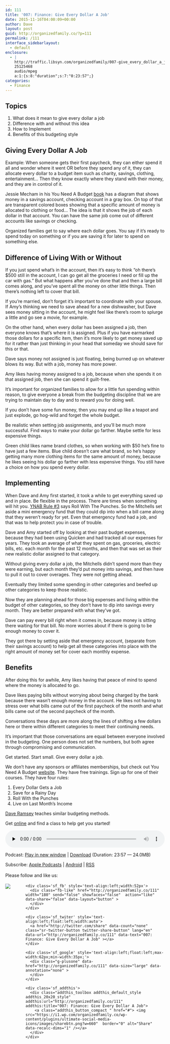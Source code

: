 ```yaml
---
id: 111
title: '007: Finance: Give Every Dollar A Job'
date: 2015-11-16T04:00:09+00:00
author: Dave
layout: post
guid: http://organizedfamily.co/?p=111
permalink: /111
interface_sidebarlayout:
  - default
enclosure:
  - |
    http://traffic.libsyn.com/organizedfamily/007-give_every_dollar_a_job.mp3
    25125468
    audio/mpeg
    a:1:{s:8:"duration";s:7:"0:23:57";}
categories:
  - Finance
---
```

## Topics

  1. What does it mean to give every dollar a job
  2. Difference with and without this idea
  3. How to Implement
  4. Benefits of this budgeting style

## Giving Every Dollar A Job

Example: When someone gets their first paycheck, they can either spend it all and wonder where it went OR before they spend any of it, they can allocate every dollar to a budget item such as charity, savings, clothing, entertainment&#8230; Then they know exactly where they stand with their money, and they are in control of it.

Jessie Mecham in his You Need A Budget [book](http://www.youneedabudget.com/method/the-book) has a diagram that shows money in a savings account, checking account in a gray box. On top of that are transparent colored boxes showing that a specific amount of money is allocated to clothing or food&#8230; The idea is that it shows the job of each dollar in that account. You can have the same job come out of different accounts like savings or checking.

Organized families get to say where each dollar goes. You say if it&#8217;s ready to spend today on something or if you are saving it for later to spend on something else.

## Difference of Living With or Without

If you just spend what&#8217;s in the account, then it&#8217;s easy to think &#8220;oh there&#8217;s $500 still in the account, I can go get all the groceries I need or fill up the car with gas.&#8221; But what happens after you&#8217;ve done that and then a large bill comes along, and you&#8217;ve spent all the money on other little things. Then there&#8217;s nothing left to cover that bill.

If you&#8217;re married, don&#8217;t forget it&#8217;s important to coordinate with your spouse. If Amy&#8217;s thinking we need to save ahead for a new dishwasher, but Dave sees money sitting in the account, he might feel like there&#8217;s room to splurge a little and go see a movie, for example.

On the other hand, when every dollar has been assigned a job, then everyone knows that&#8217;s where it is assigned. Plus if you have earmarked those dollars for a specific item, then it&#8217;s more likely to get money saved up for it rather than just thinking in your head that someday we should save for this or that.

Dave says money not assigned is just floating, being burned up on whatever blows its way. But with a job, money has more power.

Amy likes having money assigned to a job, because when she spends it on that assigned job, then she can spend it guilt-free.

It&#8217;s important for organized families to allow for a little fun spending within reason, to give everyone a break from the budgeting discipline that we are trying to maintain day to day and to reward you for doing well.

If you don&#8217;t have some fun money, then you may end up like a teapot and just explode, go hog-wild and forget the whole budget.

Be realistic when setting job assignments, and you&#8217;ll be much more successful. Find ways to make your dollar go farther. Maybe settle for less expensive things.

Green child likes name brand clothes, so when working with $50 he&#8217;s fine to have just a few items. Blue child doesn&#8217;t care what brand, so he&#8217;s happy getting many more clothing items for the same amount of money, because he likes seeing his dollar go farther with less expensive things. You still have a choice on how you spend every dollar.

## Implementing

When Dave and Amy first started, it took a while to get everything saved up and in place. Be flexible in the process. There are times when something will hit you. [YNAB Rule #3](http://www.youneedabudget.com/method) says Roll With The Punches. So the Mitchells set aside a mini emergency fund that they could dip into when a bill came along that they weren&#8217;t ready for yet. Even that emergency fund had a job, and that was to help protect you in case of trouble.

Dave and Amy started off by looking at their past budget expenses, because they had been using Quicken and had tracked all our expenses for years. They took an average of what they spent on gas, groceries, electric bills, etc. each month for the past 12 months, and then that was set as their new realistic dollar assigned to that category.

Without giving every dollar a job, the Mitchells didn&#8217;t spend more than they were earning, but each month they&#8217;d put money into savings, and then have to pull it out to cover overages. They were not getting ahead.

Eventually they limited some spending in other categories and beefed up other categories to keep those realistic.

Now they are planning ahead for those big expenses and living within the budget of other categories, so they don&#8217;t have to dip into savings every month. They are better prepared with what they&#8217;ve got.

Dave can pay every bill right when it comes in, because money is sitting there waiting for that bill. No more worries about if there is going to be enough money to cover it.

They got there by setting aside that emergency account, (separate from their savings account) to help get all these categories into place with the right amount of money set for cover each monthly expense.

## Benefits

After doing this for awhile, Amy likes having that peace of mind to spend where the money is allocated to go.

Dave likes paying bills without worrying about being charged by the bank because there wasn&#8217;t enough money in the account. He likes not having to stress over what bills came out of the first paycheck of the month and what bills came out of the second paycheck of the month.

Conversations these days are more along the lines of shifting a few dollars here or there within different categories to meet their continuing needs.

It&#8217;s important that those conversations are equal between everyone involved in the budgeting. One person does not set the numbers, but both agree through compromising and communication.

Get started. Start small. Give every dollar a job.

We don&#8217;t have any sponsors or affiliates memberships, but check out You Need A Budget [website](http://www.youneedabudget.com/). They have free trainings. Sign up for one of their courses. They have four rules:

  1. Every Dollar Gets a Job
  2. Save for a Rainy Day
  3. Roll With the Punches
  4. Live on Last Month&#8217;s Income 

[Dave Ramsey](https://www.daveramsey.com/baby-steps) teaches similar budgeting methods.

Get [online](http://www.youneedabudget.com/) and find a class to help get you started!

<div class="powerpress_player" id="powerpress_player_5328">
  <audio class="wp-audio-shortcode" id="audio-111-8" preload="none" style="width: 100%;" controls="controls"><source type="audio/mpeg" src="http://traffic.libsyn.com/organizedfamily/007-give_every_dollar_a_job.mp3?_=8" /><a href="http://traffic.libsyn.com/organizedfamily/007-give_every_dollar_a_job.mp3">http://traffic.libsyn.com/organizedfamily/007-give_every_dollar_a_job.mp3</a></audio>
</div>

<p class="powerpress_links powerpress_links_mp3">
  Podcast: <a href="http://traffic.libsyn.com/organizedfamily/007-give_every_dollar_a_job.mp3" class="powerpress_link_pinw" target="_blank" title="Play in new window" onclick="return powerpress_pinw('http://organizedfamily.co/?powerpress_pinw=111-podcast');" rel="nofollow">Play in new window</a> | <a href="http://traffic.libsyn.com/organizedfamily/007-give_every_dollar_a_job.mp3" class="powerpress_link_d" title="Download" rel="nofollow" download="007-give_every_dollar_a_job.mp3">Download</a> (Duration: 23:57 &#8212; 24.0MB)
</p>

<p class="powerpress_links powerpress_subscribe_links">
  Subscribe: <a href="https://itunes.apple.com/us/podcast/organized-family/id1047979605?mt=2&ls=1#episodeGuid=http%3A%2F%2Forganizedfamily.co%2F%3Fp%3D111" class="powerpress_link_subscribe powerpress_link_subscribe_itunes" title="Subscribe on Apple Podcasts" rel="nofollow">Apple Podcasts</a> | <a href="http://subscribeonandroid.com/organizedfamily.co/feed/podcast" class="powerpress_link_subscribe powerpress_link_subscribe_android" title="Subscribe on Android" rel="nofollow">Android</a> | <a href="http://organizedfamily.co/feed/podcast" class="powerpress_link_subscribe powerpress_link_subscribe_rss" title="Subscribe via RSS" rel="nofollow">RSS</a>
</p>

<div class='sfsi_Sicons' style='width: 100%; display: inline-block; vertical-align: middle; text-align:left'>
  <div style='margin:0px 8px 0px 0px; line-height: 24px'>
    <span>Please follow and like us:</span>
  </div>
  
  <div class='sfsi_socialwpr'>
    <div class='sf_subscrbe' style='text-align:left;float:left;width:64px'>
      <a href="http://www.specificfeeds.com/widget/emailsubscribe/MTc5ODgx/OA==/" target="_blank"><img src="https://i2.wp.com/organizedfamily.co/wp-content/plugins/ultimate-social-media-icons/images/follow_subscribe.png?w=660" data-recalc-dims="1" /></a>
    </div>
    
    <div class='sf_fb' style='text-align:left;width:52px'>
      <div class="fb-like" href="http://organizedfamily.co/111" width="180" send="false" showfaces="false"  action="like" data-share="false" data-layout="button" >
      </div>
    </div>
    
    <div class='sf_twiter' style='text-align:left;float:left;width:auto'>
      <a href="http://twitter.com/share" data-count="none" class="sr-twitter-button twitter-share-button" lang="en" data-url="http://organizedfamily.co/111" data-text="007: Finance: Give Every Dollar A Job" ></a>
    </div>
    
    <div class='sf_google' style='text-align:left;float:left;max-width:62px;min-width:35px;'>
      <div class="g-plusone" data-href="http://organizedfamily.co/111" data-size="large" data-annotation="none" >
      </div>
    </div>
    
    <div class='sf_addthis'>
      <div class="addthis_toolbox addthis_default_style addthis_20x20_style" addthis:url="http://organizedfamily.co/111" addthis:title="007: Finance: Give Every Dollar A Job">
        <a class="addthis_button_compact " href="#"> <img src="https://i1.wp.com/organizedfamily.co/wp-content/plugins/ultimate-social-media-icons/images/sharebtn.png?w=660"  border="0" alt="Share" data-recalc-dims="1" /></a>
      </div>
    </div>
  </div>
</div>